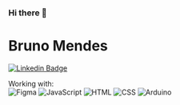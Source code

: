 ### Hi there 👋
# Bruno Mendes

[![Linkedin Badge](https://img.shields.io/badge/-LinkedIn-blue?style=flat&logo=LinkedIn&logoColor=white)](https://www.linkedin.com/in/bruno-mendes-588779174/)


Working with:<br>
 <img src="https://img.shields.io/badge/Figma-20232A?style=for-the-badge&logo=figma&logoColor=DC143C" alt="Figma" /> 
<img src="https://img.shields.io/badge/JavaScript-20232A?style=for-the-badge&logo=javascript&logoColor=7DF1E" alt="JavaScript" />
<img src="https://img.shields.io/badge/HTML5-20232A?style=for-the-badge&logo=html5&logoColor=E34F26" alt="HTML" />
<img src="https://img.shields.io/badge/CSS3-20232A?style=for-the-badge&logo=css3&logoColor=1572B6" alt="CSS" />
<img src="https://img.shields.io/badge/Arduino-20232A?style=for-the-badge&logo=Arduino&logoColor=00979D" alt="Arduino" />
